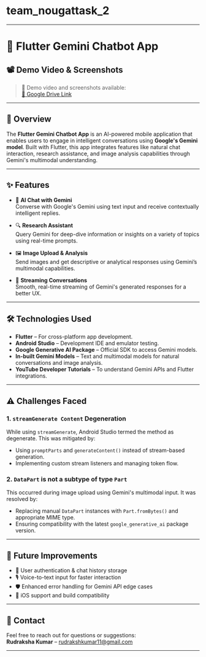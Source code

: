 # team_nougattask_2

---

# 🌟 Flutter Gemini Chatbot App

## 📽️ Demo Video & Screenshots

> 📸 Demo video and screenshots available:  
[🔗 Google Drive Link](https://drive.google.com/drive/folders/1gUhvnY4U_gNREAs5YNvWdmAwZwtDRub7?usp=sharing)

---

## 📱 Overview

The **Flutter Gemini Chatbot App** is an AI-powered mobile application that enables users to engage in intelligent conversations using **Google's Gemini model**. Built with Flutter, this app integrates features like natural chat interaction, research assistance, and image analysis capabilities through Gemini's multimodal understanding.

---

## ✨ Features

- 💬 **AI Chat with Gemini**  
  Converse with Google's Gemini using text input and receive contextually intelligent replies.

- 🔍 **Research Assistant**  
  Query Gemini for deep-dive information or insights on a variety of topics using real-time prompts.

- 🖼️ **Image Upload & Analysis**  
  Send images and get descriptive or analytical responses using Gemini’s multimodal capabilities.

- 🔄 **Streaming Conversations**  
  Smooth, real-time streaming of Gemini's generated responses for a better UX.

---

## 🛠️ Technologies Used

- **Flutter** – For cross-platform app development.
- **Android Studio** – Development IDE and emulator testing.
- **Google Generative AI Package** – Official SDK to access Gemini models.
- **In-built Gemini Models** – Text and multimodal models for natural conversations and image analysis.
- **YouTube Developer Tutorials** – To understand Gemini APIs and Flutter integrations.

---

## ⚠️ Challenges Faced

### 1. `streamGenerate Content` Degeneration
While using `streamGenerate`, Android Studio termed the method as degenerate. This was mitigated by:

- Using `promptParts` and `generateContent()` instead of stream-based generation.
- Implementing custom stream listeners and managing token flow.

### 2. `DataPart` is not a subtype of type `Part`
This occurred during image upload using Gemini's multimodal input. It was resolved by:

- Replacing manual `DataPart` instances with `Part.fromBytes()` and appropriate MIME type.
- Ensuring compatibility with the latest `google_generative_ai` package version.

---


## 📌 Future Improvements

- 🔐 User authentication & chat history storage
- 🎙️ Voice-to-text input for faster interaction
- 🛡️ Enhanced error handling for Gemini API edge cases
- 📲 iOS support and build compatibility

---

## 📧 Contact

Feel free to reach out for questions or suggestions:  
**Rudraksha Kumar** – [rudrakshkumar11@gmail.com](mailto:rudrakshkumar11@gmail.com)

---
